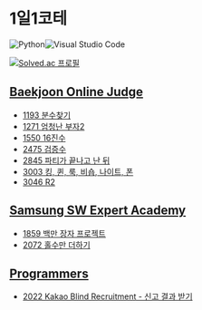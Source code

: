 # 1일1코테

![Python](https://img.shields.io/badge/python-3670A0?style=for-the-badge&logo=python&logoColor=ffdd54)![Visual Studio Code](https://img.shields.io/badge/Visual%20Studio%20Code-0078d7.svg?style=for-the-badge&logo=visual-studio-code&logoColor=white)

[![Solved.ac
프로필](http://mazassumnida.wtf/api/v2/generate_badge?boj=kisagge)](https://solved.ac/kisagge)

## [Baekjoon Online Judge](https://www.acmicpc.net/)

- [1193 분수찾기](BOJ/1193.py)
- [1271 엄청난 부자2](BOJ/1271.py)
- [1550 16진수](BOJ/1550.py)
- [2475 검증수](BOJ/2475.py)
- [2845 파티가 끝나고 난 뒤](BOJ/2845.py)
- [3003 킹, 퀸, 룩, 비숍, 나이트, 폰](BOJ/3003.py)
- [3046 R2](BOJ/3046.py)

## [Samsung SW Expert Academy](https://swexpertacademy.com/main/main.do)

- [1859 백만 장자 프로젝트](Samsung%20SW%20Expert%20Academy/1859.py)
- [2072 홀수만 더하기](Samsung%20SW%20Expert%20Academy/2072.py)

## [Programmers](https://programmers.co.kr/learn/challenges?tab=all_challenges)

- [2022 Kakao Blind Recruitment - 신고 결과 받기](Programmers/2022KakaoBlindRecruitment.py)
